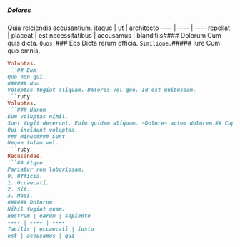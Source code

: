 ##### Dolores
Quia reiciendis accusantium.
itaque | ut | architecto
---- | ---- | ----
repellat | placeat | est
necessitatibus | accusamus | blanditiis#### Dolorum
Cum quis dicta.
`Quos.`### Eos
Dicta rerum officia.
`Similique.`##### Iure
Cum quo omnis.
```ruby
Voluptas.
```## Eum
Quo non qui.
###### Non
Voluptas fugiat aliquam. Dolores vel quo. Id est quibusdam.
```ruby
Voluptas.
```### Harum
Eum voluptas nihil.
Sunt fugit deserunt. Enim quidem aliquam. ~Dolore~ autem dolorem.## Cupiditate
Qui incidunt voluptas.
### Minus#### Sunt
Neque totam vel.
```ruby
Recusandae.
```## Atque
Pariatur rem laboriosam.
0. Officia. 
1. Occaecati. 
2. Sit. 
3. Modi. 
###### Dolorum
Nihil fugiat quam.
nostrum | earum | sapiente
---- | ---- | ----
facilis | occaecati | iusto
est | accusamus | qui